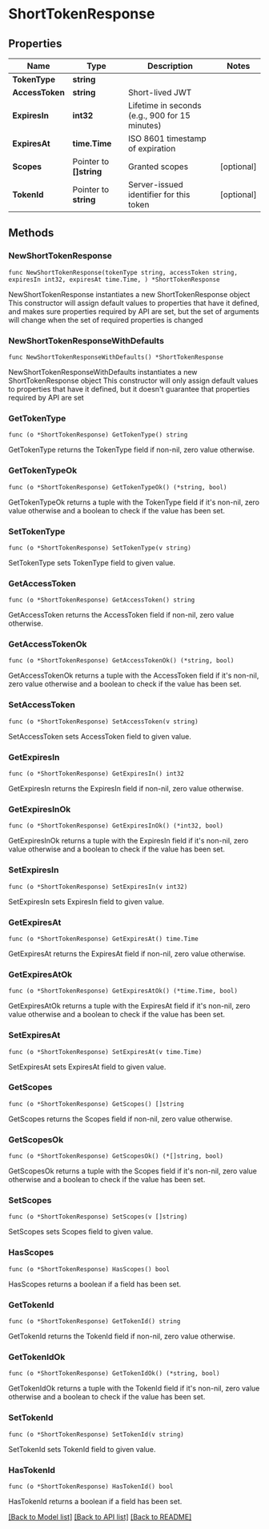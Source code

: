 # ShortTokenResponse

## Properties

Name | Type | Description | Notes
------------ | ------------- | ------------- | -------------
**TokenType** | **string** |  | 
**AccessToken** | **string** | Short-lived JWT | 
**ExpiresIn** | **int32** | Lifetime in seconds (e.g., 900 for 15 minutes) | 
**ExpiresAt** | **time.Time** | ISO 8601 timestamp of expiration | 
**Scopes** | Pointer to **[]string** | Granted scopes | [optional] 
**TokenId** | Pointer to **string** | Server-issued identifier for this token | [optional] 

## Methods

### NewShortTokenResponse

`func NewShortTokenResponse(tokenType string, accessToken string, expiresIn int32, expiresAt time.Time, ) *ShortTokenResponse`

NewShortTokenResponse instantiates a new ShortTokenResponse object
This constructor will assign default values to properties that have it defined,
and makes sure properties required by API are set, but the set of arguments
will change when the set of required properties is changed

### NewShortTokenResponseWithDefaults

`func NewShortTokenResponseWithDefaults() *ShortTokenResponse`

NewShortTokenResponseWithDefaults instantiates a new ShortTokenResponse object
This constructor will only assign default values to properties that have it defined,
but it doesn't guarantee that properties required by API are set

### GetTokenType

`func (o *ShortTokenResponse) GetTokenType() string`

GetTokenType returns the TokenType field if non-nil, zero value otherwise.

### GetTokenTypeOk

`func (o *ShortTokenResponse) GetTokenTypeOk() (*string, bool)`

GetTokenTypeOk returns a tuple with the TokenType field if it's non-nil, zero value otherwise
and a boolean to check if the value has been set.

### SetTokenType

`func (o *ShortTokenResponse) SetTokenType(v string)`

SetTokenType sets TokenType field to given value.


### GetAccessToken

`func (o *ShortTokenResponse) GetAccessToken() string`

GetAccessToken returns the AccessToken field if non-nil, zero value otherwise.

### GetAccessTokenOk

`func (o *ShortTokenResponse) GetAccessTokenOk() (*string, bool)`

GetAccessTokenOk returns a tuple with the AccessToken field if it's non-nil, zero value otherwise
and a boolean to check if the value has been set.

### SetAccessToken

`func (o *ShortTokenResponse) SetAccessToken(v string)`

SetAccessToken sets AccessToken field to given value.


### GetExpiresIn

`func (o *ShortTokenResponse) GetExpiresIn() int32`

GetExpiresIn returns the ExpiresIn field if non-nil, zero value otherwise.

### GetExpiresInOk

`func (o *ShortTokenResponse) GetExpiresInOk() (*int32, bool)`

GetExpiresInOk returns a tuple with the ExpiresIn field if it's non-nil, zero value otherwise
and a boolean to check if the value has been set.

### SetExpiresIn

`func (o *ShortTokenResponse) SetExpiresIn(v int32)`

SetExpiresIn sets ExpiresIn field to given value.


### GetExpiresAt

`func (o *ShortTokenResponse) GetExpiresAt() time.Time`

GetExpiresAt returns the ExpiresAt field if non-nil, zero value otherwise.

### GetExpiresAtOk

`func (o *ShortTokenResponse) GetExpiresAtOk() (*time.Time, bool)`

GetExpiresAtOk returns a tuple with the ExpiresAt field if it's non-nil, zero value otherwise
and a boolean to check if the value has been set.

### SetExpiresAt

`func (o *ShortTokenResponse) SetExpiresAt(v time.Time)`

SetExpiresAt sets ExpiresAt field to given value.


### GetScopes

`func (o *ShortTokenResponse) GetScopes() []string`

GetScopes returns the Scopes field if non-nil, zero value otherwise.

### GetScopesOk

`func (o *ShortTokenResponse) GetScopesOk() (*[]string, bool)`

GetScopesOk returns a tuple with the Scopes field if it's non-nil, zero value otherwise
and a boolean to check if the value has been set.

### SetScopes

`func (o *ShortTokenResponse) SetScopes(v []string)`

SetScopes sets Scopes field to given value.

### HasScopes

`func (o *ShortTokenResponse) HasScopes() bool`

HasScopes returns a boolean if a field has been set.

### GetTokenId

`func (o *ShortTokenResponse) GetTokenId() string`

GetTokenId returns the TokenId field if non-nil, zero value otherwise.

### GetTokenIdOk

`func (o *ShortTokenResponse) GetTokenIdOk() (*string, bool)`

GetTokenIdOk returns a tuple with the TokenId field if it's non-nil, zero value otherwise
and a boolean to check if the value has been set.

### SetTokenId

`func (o *ShortTokenResponse) SetTokenId(v string)`

SetTokenId sets TokenId field to given value.

### HasTokenId

`func (o *ShortTokenResponse) HasTokenId() bool`

HasTokenId returns a boolean if a field has been set.


[[Back to Model list]](../README.md#documentation-for-models) [[Back to API list]](../README.md#documentation-for-api-endpoints) [[Back to README]](../README.md)


